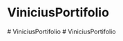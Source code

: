 # ViniciusPortifolio
#   V i n i c i u s P o r t i f o l i o  
 #   V i n i c i u s P o r t i f o l i o  
 